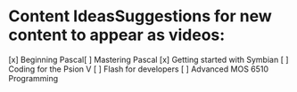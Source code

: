 # Content IdeasSuggestions for new content to appear as videos:
[x] Beginning Pascal[ ] Mastering Pascal
[x] Getting started with Symbian
[ ] Coding for the Psion V
[ ] Flash for developers
[ ] Advanced MOS 6510 Programming